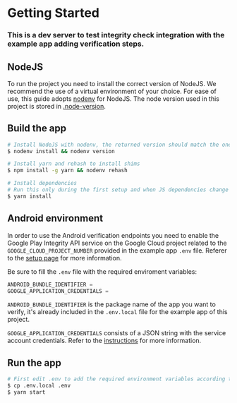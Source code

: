 # Getting Started

### This is a dev server to test integrity check integration with the example app adding verification steps.

## NodeJS

To run the project you need to install the correct version of NodeJS.
We recommend the use of a virtual environment of your choice. For ease of use, this guide adopts [nodenv](https://github.com/nodenv/nodenv) for NodeJS.
The node version used in this project is stored in [.node-version](.node-version).

## Build the app

```bash
# Install NodeJS with nodenv, the returned version should match the one in the .node-version file
$ nodenv install && nodenv version

# Install yarn and rehash to install shims
$ npm install -g yarn && nodenv rehash

# Install dependencies
# Run this only during the first setup and when JS dependencies change
$ yarn install
```

## Android environment

In order to use the Android verification endpoints you need to enable the Google Play Integrity API service on the Google Cloud project related to the `GOOGLE_CLOUD_PROJECT_NUMBER` provided in the example app `.env` file. Referer to the [setup page](https://developer.android.com/google/play/integrity/setup) for more information.

Be sure to fill the `.env` file with the required enviroment variables:

```javascript
ANDROID_BUNDLE_IDENTIFIER =
GOOGLE_APPLICATION_CREDENTIALS =
```

`ANDROID_BUNDLE_IDENTIFIER` is the package name of the app you want to verify, it's already included in the `.env.local` file for the example app of this project.

`GOOGLE_APPLICATION_CREDENTIALS` consists of a JSON string with the service account credentials. Refer to the [instructions](https://developer.android.com/google/play/integrity/standard#decrypt-and) for more information.

## Run the app

```bash
# First edit .env to add the required environment variables according to the platform you want to test
$ cp .env.local .env
$ yarn start
```

